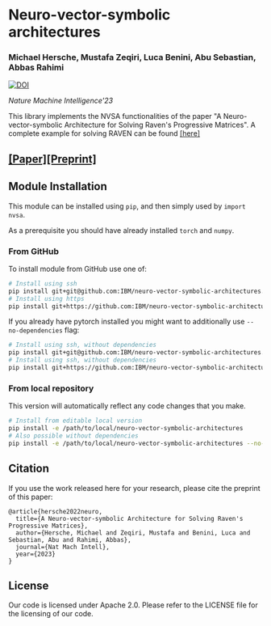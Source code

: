 # Neuro-vector-symbolic architectures

### Michael Hersche, Mustafa Zeqiri, Luca Benini, Abu Sebastian, Abbas Rahimi

[![DOI](https://zenodo.org/badge/587315616.svg)](https://zenodo.org/badge/latestdoi/587315616)

_Nature Machine Intelligence'23_

This library implements the NVSA functionalities of the paper "A Neuro-vector-symbolic Architecture for Solving Raven's Progressive Matrices". A complete example for solving RAVEN can be found [[here]](https://github.com/IBM/neuro-vector-symbolic-architectures-raven) 



## [[Paper]](https://www.nature.com/articles/s42256-023-00630-8)[[Preprint]](https://arxiv.org/abs/2203.04571)

## Module Installation

This module can be installed using `pip`, and then simply used by
`import nvsa`.

As a prerequisite you should have already installed `torch` and `numpy`. 

### From GitHub

To install module from GitHub use one of:
```bash
# Install using ssh
pip install git+git@github.com:IBM/neuro-vector-symbolic-architectures.git
# Install using https
pip install git+https://github.com:IBM/neuro-vector-symbolic-architectures.git
```

If you already have pytorch installed you might want to additionally use `--no-dependencies` flag:
```bash
# Install using ssh, without dependencies
pip install git+git@github.com:IBM/neuro-vector-symbolic-architectures.git --no-dependencies
# Install using ssh, without dependencies
pip install git+https://github.com:IBM/neuro-vector-symbolic-architectures.git --no-dependencies
```

### From local repository

This version will automatically reflect any code changes that you make.

```bash
# Install from editable local version
pip install -e /path/to/local/neuro-vector-symbolic-architectures
# Also possible without dependencies
pip install -e /path/to/local/neuro-vector-symbolic-architectures --no-dependencies
```

## Citation

If you use the work released here for your research, please cite the preprint of this paper:
```
@article{hersche2022neuro,
  title={A Neuro-vector-symbolic Architecture for Solving Raven's Progressive Matrices},
  author={Hersche, Michael and Zeqiri, Mustafa and Benini, Luca and Sebastian, Abu and Rahimi, Abbas},
  journal={Nat Mach Intell},
  year={2023}
}
```

## License
Our code is licensed under Apache 2.0. Please refer to the LICENSE file for the licensing of our code. 
